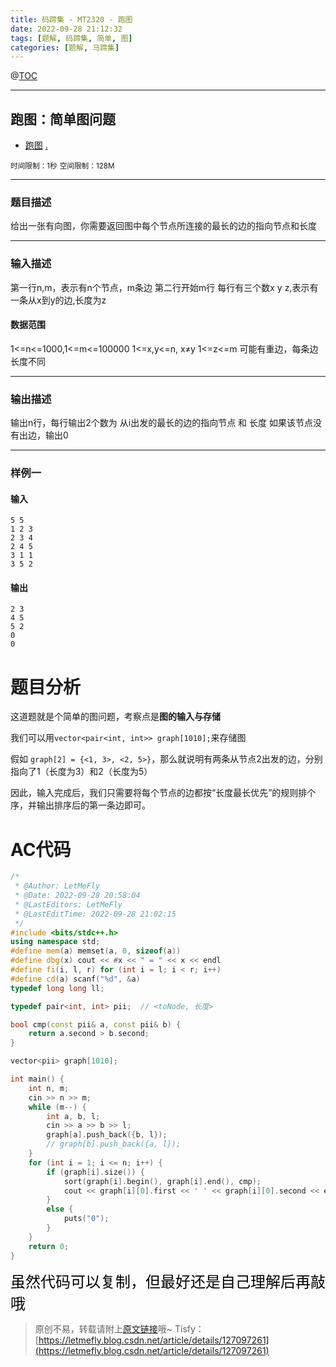 ```yaml
---
title: 码蹄集 - MT2320 - 跑图
date: 2022-09-28 21:12:32
tags: [题解, 码蹄集, 简单, 图]
categories: [题解, 马蹄集]
---
```


@[TOC](传送门)


---


## 跑图：简单图问题

+ <a href="https://matiji.net/exam/brushquestion/320/3181/1DC60EA6DF83A333301CFFE1407FBA59"> 跑图</a> <a href="https://matiji.net/exam/dohomework/1956/1">.</a>

<small>时间限制：1秒</small>
<small>空间限制：128M</small>



---



### 题目描述

给出一张有向图，你需要返回图中每个节点所连接的最长的边的指向节点和长度

---

### 输入描述

第一行n,m，表示有n个节点，m条边
第二行开始m行
每行有三个数x y z,表示有一条从x到y的边,长度为z

#### 数据范围

1<=n<=1000,1<=m<=100000
1<=x,y<=n, x≠y
1<=z<=m
可能有重边，每条边长度不同



---


### 输出描述



输出n行，每行输出2个数为
从i出发的最长的边的指向节点 和 长度
如果该节点没有出边，输出0



---


### 样例一

#### 输入

```
5 5
1 2 3
2 3 4
2 4 5
3 1 1
3 5 2
```

#### 输出

```
2 3
4 5
5 2
0
0
```




# 题目分析

这道题就是个简单的图问题，考察点是**图的输入与存储**

我们可以用```vector<pair<int, int>> graph[1010];```来存储图

假如 ```graph[2] = {<1, 3>, <2, 5>}```，那么就说明有两条从节点2出发的边，分别指向了1（长度为3）和2（长度为5）

因此，输入完成后，我们只需要将每个节点的边都按“长度最长优先”的规则排个序，并输出排序后的第一条边即可。

# AC代码

```cpp
/*
 * @Author: LetMeFly
 * @Date: 2022-09-28 20:58:04
 * @LastEditors: LetMeFly
 * @LastEditTime: 2022-09-28 21:02:15
 */
#include <bits/stdc++.h>
using namespace std;
#define mem(a) memset(a, 0, sizeof(a))
#define dbg(x) cout << #x << " = " << x << endl
#define fi(i, l, r) for (int i = l; i < r; i++)
#define cd(a) scanf("%d", &a)
typedef long long ll;

typedef pair<int, int> pii;  // <toNode, 长度>

bool cmp(const pii& a, const pii& b) {
    return a.second > b.second;
}

vector<pii> graph[1010];

int main() {
    int n, m;
    cin >> n >> m;
    while (m--) {
        int a, b, l;
        cin >> a >> b >> l;
        graph[a].push_back({b, l});
        // graph[b].push_back({a, l});
    }
    for (int i = 1; i <= n; i++) {
        if (graph[i].size()) {
            sort(graph[i].begin(), graph[i].end(), cmp);
            cout << graph[i][0].first << ' ' << graph[i][0].second << endl;
        }
        else {
            puts("0");
        }
    }
    return 0;
}
```

<font color="black" face="楷体" size="5px">虽然代码可以复制，但最好还是自己理解后再敲哦</font>

<!-- <font color="black" face="楷体" size="5px">每周提前更新菁英班周赛题解，点关注，不迷路</font> -->

>原创不易，转载请附上[原文链接](https://blog.letmefly.xyz/2022/09/28/MaTiJi%20-%20MT2320%20-%20%E8%B7%91%E5%9B%BE/)哦~
>Tisfy：[https://letmefly.blog.csdn.net/article/details/127097261](https://letmefly.blog.csdn.net/article/details/127097261)